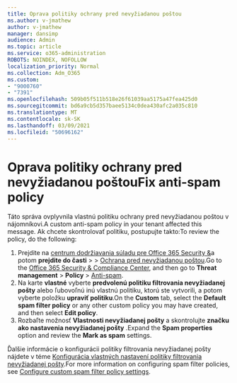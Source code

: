```yaml
---
title: Oprava politiky ochrany pred nevyžiadanou poštou
ms.author: v-jmathew
author: v-jmathew
manager: dansimp
audience: Admin
ms.topic: article
ms.service: o365-administration
ROBOTS: NOINDEX, NOFOLLOW
localization_priority: Normal
ms.collection: Adm_O365
ms.custom:
- "9000760"
- "7391"
ms.openlocfilehash: 509b05f511b518e26f61039aa5175a47fea425d0
ms.sourcegitcommit: bd6a9cb5d357baee5134c0dea430afc2a035c810
ms.translationtype: MT
ms.contentlocale: sk-SK
ms.lasthandoff: 03/09/2021
ms.locfileid: "50696162"
---
```

# <a name="fix-anti-spam-policy"></a><span data-ttu-id="adcda-102">Oprava politiky ochrany pred nevyžiadanou poštou</span><span class="sxs-lookup"><span data-stu-id="adcda-102">Fix anti-spam policy</span></span>

<span data-ttu-id="adcda-103">Táto správa ovplyvnila vlastnú politiku ochrany pred nevyžiadanou poštou v nájomníkovi.</span><span class="sxs-lookup"><span data-stu-id="adcda-103">A custom anti-spam policy in your tenant affected this message.</span></span> <span data-ttu-id="adcda-104">Ak chcete skontrolovať politiku, postupujte takto:</span><span class="sxs-lookup"><span data-stu-id="adcda-104">To review the policy, do the following:</span></span>

1. <span data-ttu-id="adcda-105">Prejdite na [centrum dodržiavania súladu pre Office 365 Security &](https://go.microsoft.com/fwlink/p/?linkid=2077143)a potom **prejdite do časti**  >    >  [Ochrana pred nevyžiadanou poštou](https://go.microsoft.com/fwlink/?linkid=2101518).</span><span class="sxs-lookup"><span data-stu-id="adcda-105">Go to the [Office 365 Security & Compliance Center](https://go.microsoft.com/fwlink/p/?linkid=2077143), and then go to **Threat management** > **Policy** > [Anti-spam](https://go.microsoft.com/fwlink/?linkid=2101518).</span></span>
2. <span data-ttu-id="adcda-106">Na karte **vlastné** vyberte **predvolenú politiku filtrovania nevyžiadanej pošty** alebo ľubovoľnú inú vlastnú politiku, ktorú ste vytvorili, a potom vyberte položku **upraviť politiku**.</span><span class="sxs-lookup"><span data-stu-id="adcda-106">On the **Custom** tab, select the **Default spam filter policy** or any other custom policy you may have created, and then select **Edit policy**.</span></span>
3. <span data-ttu-id="adcda-107">Rozbaľte možnosť **Vlastnosti nevyžiadanej pošty** a skontrolujte **značku ako nastavenia nevyžiadanej pošty** .</span><span class="sxs-lookup"><span data-stu-id="adcda-107">Expand the **Spam properties** option and review the **Mark as spam** settings.</span></span>

<span data-ttu-id="adcda-108">Ďalšie informácie o konfigurácii politiky filtrovania nevyžiadanej pošty nájdete v téme [Konfigurácia vlastných nastavení politiky filtrovania nevyžiadanej pošty](https://go.microsoft.com/fwlink/?linkid=2101054).</span><span class="sxs-lookup"><span data-stu-id="adcda-108">For more information on configuring spam filter policies, see [Configure custom spam filter policy settings](https://go.microsoft.com/fwlink/?linkid=2101054).</span></span>
